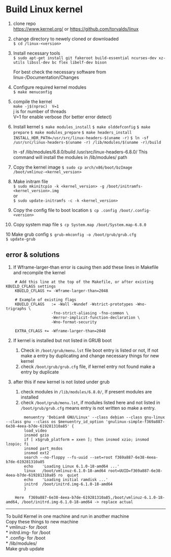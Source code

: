 # Build Linux kernel
1. clone repo  
    https://www.kernel.org/ or https://github.com/torvalds/linux  
2. change directory to newely cloned or downloaded   
    `$ cd /linux-<version>`  
2. Install necessary tools  
    `$ sudo apt-get install git fakeroot build-essential ncurses-dev xz-utils libssl-dev bc flex libelf-dev bison`  

    For best check the necessary software from  
    linux-<version>/Documentation/Changes

3. Configure required kernel modules  
    `$ make menuconfig`

4. compile the kernel  
    `make -j$(nproc)  V=1`  
    j is for number of threads  
    V=1 for enable verbose (for better error detect)  

5. Install kernel 
    `$ make modules_install`
    `$ make olddefconfig`
    `$ make prepare`
    `$ make modules_prepare`
    `$ make headers_install INSTALL_HDR_PATH=/usr/src/linux-headers-$(uname -r)`
    `$ ln -sf /usr/src/linux-headers-$(uname -r) /lib/modules/$(uname -r)/build`  

    ln -sf  /lib/modules/6.8.0/build /usr/src/linux-headers-6.8.0/
    This command will install the modules in  /lib/modules/<version> path

6. Copy the kernel image
    `$ sudo cp arch/x86/boot/bzImage /boot/vmlinuz-<kernel_version>`  

7. Make initram file  
    `$ sudo mkinitcpio -k <kernel_version> -g /boot/initramfs-<kernel_version>.img`  
    or   
    `$ sudo update-initramfs -c -k <kernel_version> `

8. Copy the config file to boot location
    `$ cp .config /boot/.config-<version>`  

9. Copy system map file
    `$ cp System.map /boot/System.map-6.8.0`

10 Make grub config 
   `$ grub-mkconfig -o /boot/grub/grub.cfg`  
    `$ update-grub`

error & solutions
-------------------------
1. If Wframe-larger-than error is cauing then add these lines in Makefile and recompile the kernel
```
    # Add this line at the top of the Makefile, or after existing KBUILD_CFLAGS settings
    KBUILD_CFLAGS += -Wframe-larger-than=2048

    # Example of existing flags
    KBUILD_CFLAGS   := -Wall -Wundef -Wstrict-prototypes -Wno-trigraphs \
                    -fno-strict-aliasing -fno-common \
                    -Werror-implicit-function-declaration \
                    -Wno-format-security
                    
    EXTRA_CFLAGS += -Wframe-larger-than=2048
```

2. If kernel is installed but not listed in GRUB boot
    1. Check in `/boot/grub/menu.lst` file boot entry is listed or not, If not make a entry by duplicating and change necessary things for new kernel
    2. check `/boot/grub/grub.cfg` file, if kernel entry not found make a entry by duplicate

11. after this if new kernel is not listed under grub
    1. check modules in `/lib/modules/6.8.0/`, If present modules are installed
    2. check  `/boot/grub/menu.lst`, if modules listed here and not listed in  `/boot/grub/grub.cfg` means entry is not written so make a entry.

```
        menuentry 'Debian8 GNU/Linux' --class debian --class gnu-linux --class gnu --class os $menuentry_id_option 'gnulinux-simple-f369a887-6e38-4eea-b7de-619281310a85' {
        load_video
        insmod gzio
        if [ x$grub_platform = xxen ]; then insmod xzio; insmod lzopio; fi
        insmod part_msdos
        insmod ext2
        search --no-floppy --fs-uuid --set=root f369a887-6e38-4eea-b7de-619281310a85
        echo    'Loading Linux 6.1.0-18-amd64 ...'
        linux   /boot/vmlinuz-6.1.0-18-amd64 root=UUID=f369a887-6e38-4eea-b7de-619281310a85 ro  quiet
        echo    'Loading initial ramdisk ...'
        initrd  /boot/initrd.img-6.1.0-18-amd64
        }
```
        Here  f369a887-6e38-4eea-b7de-619281310a85,/boot/vmlinuz-6.1.0-18-amd64, /boot/initrd.img-6.1.0-18-amd64 -> replace actual

-------
To build Kernel in one machine and run in another machine  
    Copy these things to new machine   
        * vmlinuz-<version> for /boot  
        * initrd.img-<version> for /boot  
        * .config-<version> for /boot  
        * /lib/modules/<version>  
    Make grub update